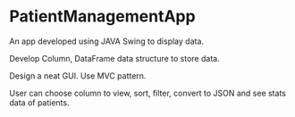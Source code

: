 # PatientManagementApp
An app developed using JAVA Swing to display data. 

Develop Column, DataFrame data structure to store data.

Design a neat GUI. Use MVC pattern.

User can choose column to view, sort, filter, convert to JSON and see stats data of patients.
